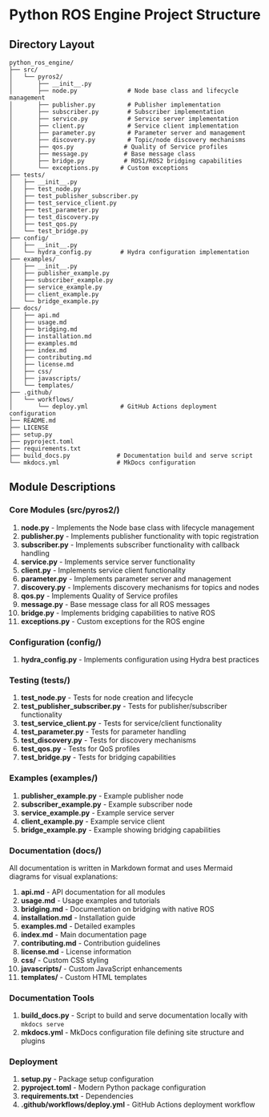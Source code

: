 # Python ROS Engine Project Structure

## Directory Layout
```
python_ros_engine/
├── src/
│   └── pyros2/
│       ├── __init__.py
│       ├── node.py              # Node base class and lifecycle management
│       ├── publisher.py         # Publisher implementation
│       ├── subscriber.py        # Subscriber implementation
│       ├── service.py           # Service server implementation
│       ├── client.py            # Service client implementation
│       ├── parameter.py         # Parameter server and management
│       ├── discovery.py         # Topic/node discovery mechanisms
│       ├── qos.py              # Quality of Service profiles
│       ├── message.py          # Base message class
│       ├── bridge.py           # ROS1/ROS2 bridging capabilities
│       └── exceptions.py      # Custom exceptions
├── tests/
│   ├── __init__.py
│   ├── test_node.py
│   ├── test_publisher_subscriber.py
│   ├── test_service_client.py
│   ├── test_parameter.py
│   ├── test_discovery.py
│   ├── test_qos.py
│   └── test_bridge.py
├── config/
│   ├── __init__.py
│   └── hydra_config.py        # Hydra configuration implementation
├── examples/
│   ├── __init__.py
│   ├── publisher_example.py
│   ├── subscriber_example.py
│   ├── service_example.py
│   ├── client_example.py
│   └── bridge_example.py
├── docs/
│   ├── api.md
│   ├── usage.md
│   ├── bridging.md
│   ├── installation.md
│   ├── examples.md
│   ├── index.md
│   ├── contributing.md
│   ├── license.md
│   ├── css/
│   ├── javascripts/
│   └── templates/
├── .github/
│   └── workflows/
│       └── deploy.yml         # GitHub Actions deployment configuration
├── README.md
├── LICENSE
├── setup.py
├── pyproject.toml
├── requirements.txt
├── build_docs.py             # Documentation build and serve script
└── mkdocs.yml                # MkDocs configuration
```

## Module Descriptions

### Core Modules (src/pyros2/)
1. **node.py** - Implements the Node base class with lifecycle management
2. **publisher.py** - Implements publisher functionality with topic registration
3. **subscriber.py** - Implements subscriber functionality with callback handling
4. **service.py** - Implements service server functionality
5. **client.py** - Implements service client functionality
6. **parameter.py** - Implements parameter server and management
7. **discovery.py** - Implements discovery mechanisms for topics and nodes
8. **qos.py** - Implements Quality of Service profiles
9. **message.py** - Base message class for all ROS messages
10. **bridge.py** - Implements bridging capabilities to native ROS
11. **exceptions.py** - Custom exceptions for the ROS engine

### Configuration (config/)
1. **hydra_config.py** - Implements configuration using Hydra best practices

### Testing (tests/)
1. **test_node.py** - Tests for node creation and lifecycle
2. **test_publisher_subscriber.py** - Tests for publisher/subscriber functionality
3. **test_service_client.py** - Tests for service/client functionality
4. **test_parameter.py** - Tests for parameter handling
5. **test_discovery.py** - Tests for discovery mechanisms
6. **test_qos.py** - Tests for QoS profiles
7. **test_bridge.py** - Tests for bridging capabilities

### Examples (examples/)
1. **publisher_example.py** - Example publisher node
2. **subscriber_example.py** - Example subscriber node
3. **service_example.py** - Example service server
4. **client_example.py** - Example service client
5. **bridge_example.py** - Example showing bridging capabilities

### Documentation (docs/)
All documentation is written in Markdown format and uses Mermaid diagrams for visual explanations:
1. **api.md** - API documentation for all modules
2. **usage.md** - Usage examples and tutorials
3. **bridging.md** - Documentation on bridging with native ROS
4. **installation.md** - Installation guide
5. **examples.md** - Detailed examples
6. **index.md** - Main documentation page
7. **contributing.md** - Contribution guidelines
8. **license.md** - License information
9. **css/** - Custom CSS styling
10. **javascripts/** - Custom JavaScript enhancements
11. **templates/** - Custom HTML templates

### Documentation Tools
1. **build_docs.py** - Script to build and serve documentation locally with `mkdocs serve`
2. **mkdocs.yml** - MkDocs configuration file defining site structure and plugins

### Deployment
1. **setup.py** - Package setup configuration
2. **pyproject.toml** - Modern Python package configuration
3. **requirements.txt** - Dependencies
4. **.github/workflows/deploy.yml** - GitHub Actions deployment workflow